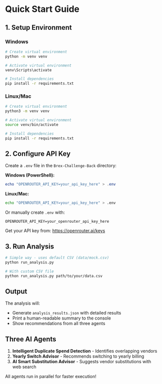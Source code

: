 # Quick Start Guide

## 1. Setup Environment

### Windows
```bash
# Create virtual environment
python -m venv venv

# Activate virtual environment
venv\Scripts\activate

# Install dependencies
pip install -r requirements.txt
```

### Linux/Mac
```bash
# Create virtual environment
python3 -m venv venv

# Activate virtual environment
source venv/bin/activate

# Install dependencies
pip install -r requirements.txt
```

## 2. Configure API Key

Create a `.env` file in the `Brex-Challenge-Back` directory:

**Windows (PowerShell):**
```powershell
echo "OPENROUTER_API_KEY=your_api_key_here" > .env
```

**Linux/Mac:**
```bash
echo "OPENROUTER_API_KEY=your_api_key_here" > .env
```

Or manually create `.env` with:
```
OPENROUTER_API_KEY=your_openrouter_api_key_here
```

Get your API key from: https://openrouter.ai/keys

## 3. Run Analysis

```bash
# Simple way - uses default CSV (data/mock.csv)
python run_analysis.py

# With custom CSV file
python run_analysis.py path/to/your/data.csv
```

## Output

The analysis will:
- Generate `analysis_results.json` with detailed results
- Print a human-readable summary to the console
- Show recommendations from all three agents

## Three AI Agents

1. **Intelligent Duplicate Spend Detection** - Identifies overlapping vendors
2. **Yearly Switch Advisor** - Recommends switching to yearly billing
3. **AI Smart Substitution Advisor** - Suggests vendor substitutions with web search

All agents run in parallel for faster execution!

